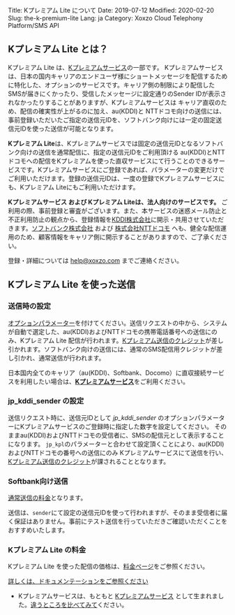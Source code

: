Title: Kプレミアム Lite について
Date: 2019-07-12
Modified: 2020-02-20
Slug: the-k-premium-lite
Lang: ja
Category: Xoxzo Cloud Telephony Platform/SMS API

## Kプレミアム Lite とは？

Kプレミアム Lite は、[Kプレミアムサービス](https://help.xoxzo.com/ja/xoxzo-cloud-telephony-platform/articles/the-k-premium-service/)の一部です。
Kプレミアムサービスは、日本の国内キャリアのエンドユーザ様にショートメッセージを配信するために特化した、オプションのサービスです。キャリア側の制限により配信したSMSが届きにくかったり、受信したメッセージに設定通りのSender IDが表示されなかったりすることがありますが、Kプレミアムサービスは キャリア直収のため、配信の確実性が上がるのに加え、au(KDDI)と NTTドコモ向けの送信には、事前登録いただいたご指定の送信元IDを、ソフトバンク向けには一定の固定送信元IDを使った送信が可能となります。

**Kプレミアム Lite**は、Kプレミアムサービスでは固定の送信元IDとなるソフトバンク向けの送信を通常配信に、指定の送信元IDをご利用頂ける au(KDDI)とNTT
ドコモへの配信をKプレミアムを使った直収サービスにて行うことのできるサービスです。Kプレミアムサービスにご登録であれば、パラメーターの変更だけでご利用いただけます。登録の送信元IDは、一度の登録でKプレミアムサービスにも、Kプレミアム Liteにもご利用いただけます。

**Kプレミアムサービス および Kプレミアム Liteは、法人向けのサービスです。** ご利用の際、事前登録と審査がございます。また、本サービスの迷惑メール防止と不正利用防止の観点から、登録情報を[KDDI株式会社](http://www.kddi.com/)に開示・共用させていただきます。[ソフトバンク株式会社](https://www.softbank.jp/) および [株式会社NTTドコモ](https://www.nttdocomo.co.jp/) へも、健全な配信運用のため、顧客情報をキャリア側に開示することがありますので、ご了承ください。

登録・詳細については [help@xoxzo.com](mailto:help@xoxzo.com) までご連絡ください。

## Kプレミアム Lite を使った送信

### 送信時の設定

[オプションパラメーター](http://docs.xoxzo.com/ja/sms.html#jp-specific-optional-parameters)を付けてください。送信リクエストの中から、システムが自動で選定した、au(KDDI)およびNTTドコモの携帯電話番号への送信にのみ、Kプレミアム Lite 配信が行われます。[Kプレミアム送信のクレジット](https://www.xoxzo.com/ja/about/pricing/sms/#send-sms)が差し引かれます。ソフトバンク向けの送信には、通常のSMS配信用クレジットが差し引かれ、通常送信が行われます。

日本国内全てのキャリア（au(KDDI)、Softbank、Docomo）に直収接続サービスを利用したい場合は、[**Kプレミアムサービス**](https://help.xoxzo.com/ja/xoxzo-cloud-telephony-platform/articles/the-k-premium-service/)をご利用ください。

### jp_kddi_sender の設定

送信リクエスト時に、送信元IDとして *jp_kddi_sender* のオプションパラメーターにKプレミアムサービスのご登録時に指定した数字を設定してください。
そのままau(KDDI)およびNTTドコモの受信者に、SMSの配信元として表示することになります。
```jp_kpl```のパラメーターと合わせて設定頂くことにより、au(KDDI)およびNTTドコモの番号への送信にのみ Kプレミアムサービスにて送信を行い、[Kプレミアム送信のクレジット](https://www.xoxzo.com/ja/about/pricing/sms/#send-sms)が課されることとなります。

### Softbank向け送信

[通常送信の料金](https://www.xoxzo.com/ja/about/pricing/sms/#send-sms)となります。

送信は、```sender```にて設定の送信元IDを使って行われますが、そのまま受信者に届く保証はありません。事前にテスト送信を行っていただきご確認いただくことをおすすめいたします。

### Kプレミアム Lite の料金

Kプレミアム Lite を使った配信の価格は、[料金ページ](https://www.xoxzo.com/ja/about/pricing/sms/#send-sms)をご参照ください。

[詳しくは、ドキュメンテーションをご参照ください](http://docs.xoxzo.com/ja/sms.html#jp-specific-optional-parameters)

* Kプレミアムサービスは、もともと [Kプレミアムサービス](https://help.xoxzo.com/ja/xoxzo-cloud-telephony-platform/articles/the-k-premium-service) として生まれました。[違うところを比べてみて](https://help.xoxzo.com/ja/xoxzo-cloud-telephony-platform/articles/the-k-premium-service-comparison)ください。
